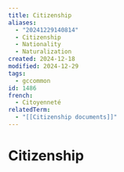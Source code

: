 ```yaml
---
title: Citizenship
aliases:
  - "20241229140814"
  - Citizenship
  - Nationality
  - Naturalization
created: 2024-12-18
modified: 2024-12-29
tags:
  - gccommon
id: 1486
french:
  - Citoyenneté
relatedTerm:
  - "[[Citizenship documents]]"
---
```

# Citizenship
